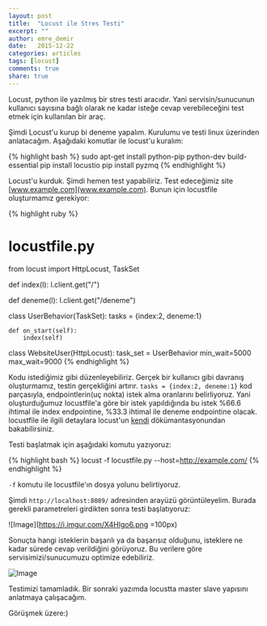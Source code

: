 ```yaml
---
layout: post
title:  "Locust ile Stres Testi"
excerpt: ""
author: emre_demir
date:   2015-12-22
categories: articles
tags: [locust]
comments: true
share: true
---
```


Locust, python ile yazılmış bir stres testi aracıdır. Yani servisin/sunucunun kullanıcı sayısına bağlı olarak ne kadar isteğe cevap verebileceğini test etmek için kullanılan bir araç.

Şimdi Locust'u kurup bi deneme yapalım. Kurulumu ve testi linux üzerinden anlatacağım. Aşağıdaki komutlar ile locust'u kuralım:

{% highlight bash %}
sudo apt-get install python-pip python-dev build-essential
pip install locustio
pip install pyzmq
{% endhighlight %}

Locust'u kurduk. Şimdi hemen test yapabiliriz. Test edeceğimiz site [www.example.com](www.example.com).
Bunun için locustfile oluşturmamız gerekiyor:

{% highlight ruby %}
# locustfile.py
from locust import HttpLocust, TaskSet

def index(l):
    l.client.get("/")

def deneme(l):
    l.client.get("/deneme")

class UserBehavior(TaskSet):
    tasks = {index:2, deneme:1}

    def on_start(self):
        index(self)

class WebsiteUser(HttpLocust):
    task_set = UserBehavior
    min_wait=5000
    max_wait=9000
{% endhighlight %}

Kodu istediğimiz gibi düzenleyebiliriz. Gerçek bir kullanıcı gibi davranış oluşturmamız, testin gerçekliğini artırır. `tasks = {index:2, deneme:1}` kod parçasıyla, endpointlerin(uç nokta) istek alma oranlarını belirliyoruz.
Yani oluşturduğumuz locustfile'a göre bir istek yapıldığında bu istek %66.6 ihtimal ile index endpointine, %33.3 ihtimal ile deneme endpointine olacak. locustfile ile ilgili detaylara locust'un [kendi](http://locust.io/) dökümantasyonundan bakabilirsiniz.

Testi başlatmak için aşağıdaki komutu yazıyoruz:

{% highlight bash %}
locust -f locustfile.py --host=http://example.com/
{% endhighlight %}

`-f` komutu ile locustfile'ın dosya yolunu belirtiyoruz.

Şimdi `http://localhost:8089/` adresinden arayüzü görüntüleyelim. Burada gerekli parametreleri girdikten sonra testi başlatıyoruz:

![Image](https://i.imgur.com/X4Hlgo6.png =100px)

Sonuçta hangi isteklerin başarılı ya da başarısız olduğunu, isteklere ne kadar sürede cevap verildiğini görüyoruz. Bu verilere göre servisimizi/sunucumuzu optimize edebiliriz.

![Image](https://i.imgur.com/r5Z6020.png)

Testimizi tamamladık. Bir sonraki yazımda locustta master slave yapısını anlatmaya çalışacağım.

Görüşmek üzere:)

